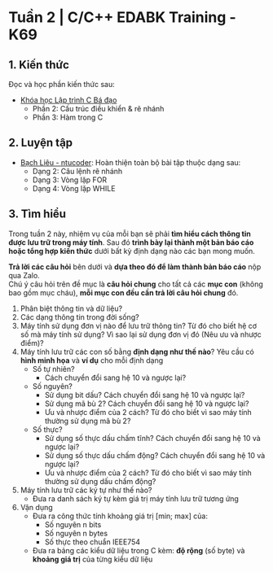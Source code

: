 # Tuần 2 | C/C++ EDABK Training - K69

## **1. Kiến thức**

Đọc và học phần kiến thức sau:

- [Khóa học Lập trình C Bá đạo](https://nguyenvanhieu.vn/lap-trinh-c)
    - Phần 2: Cấu trúc điều khiển & rẽ nhánh
    - Phần 3: Hàm trong C

## **2. Luyện tập**

- [Bạch Liêu - ntucoder](https://bachlieu.ntucoder.net/Problem/List): Hoàn thiện toàn bộ bài tập thuộc dạng sau:
    - Dạng 2: Câu lệnh rẽ nhánh
    - Dạng 3: Vòng lặp FOR
    - Dạng 4: Vòng lặp WHILE

## **3. Tìm hiểu**

Trong tuần 2 này, nhiệm vụ của mỗi bạn sẽ phải **tìm hiểu cách thông tin được lưu trữ trong máy tính**. Sau đó **trình bày lại thành một bản báo cáo hoặc tổng hợp kiến thức** dưới bất kỳ định dạng nào các bạn mong muốn.

**Trả lời các câu hỏi** bên dưới và **dựa theo đó để làm thành bản báo cáo** nộp qua Zalo.  
Chú ý câu hỏi trên đề mục là **câu hỏi chung** cho tất cả các **mục con** (không bao gồm mục cháu), **mỗi mục con đều cần trả lời câu hỏi chung** đó.

1. Phân biệt thông tin và dữ liệu?
2. Các dạng thông tin trong đời sống?
3. Máy tính sử dụng đơn vị nào để lưu trữ thông tin? Từ đó cho biết hệ cơ số mà máy tính sử dụng? Vì sao lại sử dụng đơn vị đó (Nêu ưu và nhược điểm)?
4. Máy tính lưu trữ các con số bằng **định dạng như thế nào**? Yêu cầu có **hình minh họa** và **ví dụ** cho mỗi định dạng
    - Số tự nhiên?
        - Cách chuyển đổi sang hệ 10 và ngược lại?
    - Số nguyên?
        - Sử dụng bit dấu? Cách chuyển đổi sang hệ 10 và ngược lại?
        - Sử dụng mã bù 2? Cách chuyển đổi sang hệ 10 và ngược lại?
        - Ưu và nhược điểm của 2 cách? Từ đó cho biết vì sao máy tính thường sử dụng mã bù 2?
    - Số thực?
        - Sử dụng số thực dấu chấm tĩnh? Cách chuyển đổi sang hệ 10 và ngược lại?
        - Sử dụng số thực dấu chấm động? Cách chuyển đổi sang hệ 10 và ngược lại?
        - Ưu và nhược điểm của 2 cách? Từ đó cho biết vì sao máy tính thường sử dụng dấu chấm động?
5. Máy tính lưu trữ các ký tự như thế nào?
    - Đưa ra danh sách ký tự kèm giá trị máy tính lưu trữ tương ứng
6. Vận dụng
    - Đưa ra công thức tính khoảng giá trị [min; max] của:
        - Số nguyên n bits
        - Số nguyên n bytes
        - Số thực theo chuẩn IEEE754
    - Đưa ra bảng các kiểu dữ liệu trong C kèm: **độ rộng** (số byte) và **khoảng giá trị** của từng kiểu dữ liệu
